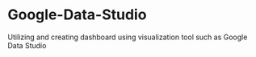 # Google-Data-Studio
Utilizing and creating dashboard using visualization tool such as Google Data Studio
